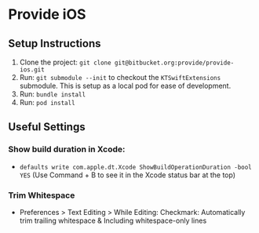 # Provide iOS

## Setup Instructions
1. Clone the project: `git clone git@bitbucket.org:provide/provide-ios.git`
2. Run: `git submodule --init` to checkout the `KTSwiftExtensions` submodule. This is setup as a local pod for ease of development.
3. Run: `bundle install`
4. Run: `pod install`


## Useful Settings

### Show build duration in Xcode:
- `defaults write com.apple.dt.Xcode ShowBuildOperationDuration -bool YES` (Use Command + B to see it in the Xcode status bar at the top)

### Trim Whitespace
- Preferences > Text Editing > While Editing: Checkmark: Automatically trim trailing whitespace & Including whitespace-only lines
